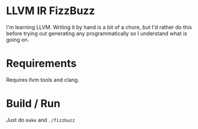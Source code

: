 # LLVM IR FizzBuzz

I'm learning LLVM. Writing it by hand is a bit of a chore, but I'd rather
do this before trying out generating any programmatically so I understand
what is going on.

# Requirements

Requires llvm tools and clang.

# Build / Run

Just do `make` and `./fizzbuzz`